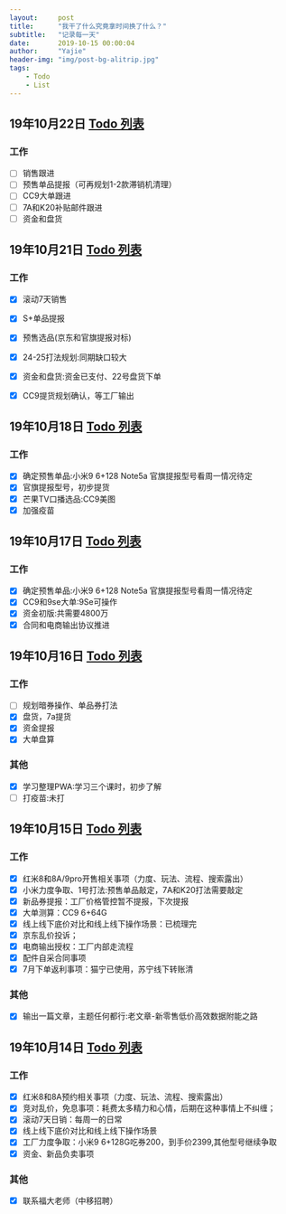```yaml
---
layout:     post
title:      "我干了什么究竟拿时间换了什么？"
subtitle:   "记录每一天"
date:       2019-10-15 00:00:04
author:     "Yajie"
header-img: "img/post-bg-alitrip.jpg"
tags:
    - Todo
    - List
---
```

## 19年10月22日 [Todo 列表](https://www.zybuluo.com/mdeditor?url=https://www.zybuluo.com/static/editor/md-help.markdown#13-待办事宜-todo-列表)
### 工作
- [ ] 销售跟进
- [ ] 预售单品提报（可再规划1-2款滞销机清理）
- [ ] CC9大单跟进
- [ ] 7A和K20补贴邮件跟进
- [ ] 资金和盘货
## 19年10月21日 [Todo 列表](https://www.zybuluo.com/mdeditor?url=https://www.zybuluo.com/static/editor/md-help.markdown#13-待办事宜-todo-列表)
### 工作
- [X] 滚动7天销售
- [X] S+单品提报
- [X] 预售选品(京东和官旗提报对标)
- [X] 24-25打法规划:同期缺口较大
- [X] 资金和盘货:资金已支付、22号盘货下单
- [X] CC9提货规划确认，等工厂输出


## 19年10月18日 [Todo 列表](https://www.zybuluo.com/mdeditor?url=https://www.zybuluo.com/static/editor/md-help.markdown#13-待办事宜-todo-列表)
### 工作
- [X] 确定预售单品:小米9 6+128 Note5a 官旗提报型号看周一情况待定
- [X] 官旗提报型号，初步提货
- [X] 芒果TV口播选品:CC9美图
- [X] 加强疫苗

## 19年10月17日 [Todo 列表](https://www.zybuluo.com/mdeditor?url=https://www.zybuluo.com/static/editor/md-help.markdown#13-待办事宜-todo-列表)
### 工作
- [X] 确定预售单品:小米9 6+128 Note5a 官旗提报型号看周一情况待定
- [X] CC9和9se大单:9Se可操作
- [X] 资金初版:共需要4800万
- [X] 合同和电商输出协议推进

## 19年10月16日 [Todo 列表](https://www.zybuluo.com/mdeditor?url=https://www.zybuluo.com/static/editor/md-help.markdown#13-待办事宜-todo-列表)
### 工作
- [ ] 规划暗券操作、单品券打法
- [X] 盘货，7a提货
- [X] 资金提报
- [X] 大单盘算
### 其他
- [X] 学习整理PWA:学习三个课时，初步了解
- [ ] 打疫苗:未打

## 19年10月15日 [Todo 列表](https://www.zybuluo.com/mdeditor?url=https://www.zybuluo.com/static/editor/md-help.markdown#13-待办事宜-todo-列表)
### 工作
- [X] 红米8和8A/9pro开售相关事项（力度、玩法、流程、搜索露出）
- [X] 小米力度争取、1号打法:预售单品敲定，7A和K20打法需要敲定
- [X] 新品券提报：工厂价格管控暂不提报，下次提报
- [X] 大单测算：CC9 6+64G 
- [X] 线上线下底价对比和线上线下操作场景：已梳理完
- [X] 京东乱价投诉；
- [X] 电商输出授权：工厂内部走流程
- [X] 配件自采合同事项
- [X] 7月下单返利事项：猫宁已使用，苏宁线下转账清
### 其他
- [x] 输出一篇文章，主题任何都行:老文章-新零售低价高效数据附能之路

## 19年10月14日 [Todo 列表](https://www.zybuluo.com/mdeditor?url=https://www.zybuluo.com/static/editor/md-help.markdown#13-待办事宜-todo-列表)
### 工作
- [x] 红米8和8A预约相关事项（力度、玩法、流程、搜索露出）
- [x] 竞对乱价，免息事项：耗费太多精力和心情，后期在这种事情上不纠缠；
- [x] 滚动7天日销：每周一的日常
- [x] 线上线下底价对比和线上线下操作场景
- [x] 工厂力度争取：小米9 6+128G吃券200，到手价2399,其他型号继续争取
- [x] 资金、新品负卖事项
### 其他
- [x] 联系福大老师（中移招聘）
